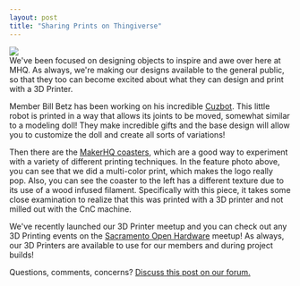 ```yaml
---
layout: post
title: "Sharing Prints on Thingiverse"
---
```

<img src="{{ site.baseurl }}/images/3d_thingiverse.jpg" class="image" style="margin: 0 auto; display: block;">
We've been focused on designing objects to inspire and awe over here at MHQ. As always, we're making our designs available to the general public, so that they too can become excited about what they can design and print with a 3D Printer.

Member Bill Betz has been working on his incredible <a href="https://www.thingiverse.com/thing:1618276">Cuzbot</a>. This little robot is printed in a way that allows its joints to be moved, somewhat similar to a modeling doll! They make incredible gifts and the base design will allow you to customize the doll and create all sorts of variations!

Then there are the <a href="https://www.thingiverse.com/thing:1618348">MakerHQ coasters</a>, which are a good way to experiment with a variety of different printing techniques. In the feature photo above, you can see that we did a multi-color print, which makes the logo really pop. Also, you can see the coaster to the left has a different texture due to its use of a wood infused filament. Specifically with this piece, it takes some close examination to realize that this was printed with a 3D printer and not milled out with the CnC machine.

We've recently launched our 3D Printer meetup and you can check out any 3D Printing events on the <a href="http://www.meetup.com/Sacramento-Open-Hardware/">Sacramento Open Hardware</a> meetup! As always, our 3D Printers are available to use for our members and during project builds!

Questions, comments, concerns? <a href="http://community.makerhq.org/t/makerhq-iphone6-case/">Discuss this post on our forum.</a>

<div id='discourse-comments'></div>

<script type="text/javascript">
  DiscourseEmbed = { discourseUrl: 'http://community.makerhq.org/',
                     topicId: 67 };

  (function() {
    var d = document.createElement('script'); d.type = 'text/javascript'; d.async = true;
    d.src = DiscourseEmbed.discourseUrl + 'javascripts/embed.js';
    (document.getElementsByTagName('head')[0] || document.getElementsByTagName('body')[0]).appendChild(d);
  })();
</script>
